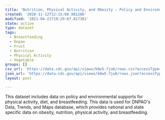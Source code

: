 ```yaml
---
title: 'Nutrition, Physical Activity, and Obesity - Policy and Environmental Data'
created: '2020-11-12T12:15:08.981286'
modified: '2021-04-21T19:29:07.817301'
state: active
type: dataset
tags:
  - Breastfeeding
  - Dnpao
  - Fruit
  - Nutrition
  - Physical Activity
  - Vegetable
groups: []
csv_url: 'https://data.cdc.gov/api/views/k8w5-7ju6/rows.csv?accessType=DOWNLOAD'
json_url: 'https://data.cdc.gov/api/views/k8w5-7ju6/rows.json?accessType=DOWNLOAD'
layout: post

---
```

This dataset includes data on policy and environmental supports for physical activity, diet, and breastfeeding. This data is used for DNPAO's Data, Trends, and Maps database, which provides national and state specific data on obesity, nutrition, physical activity, and breastfeeding.
